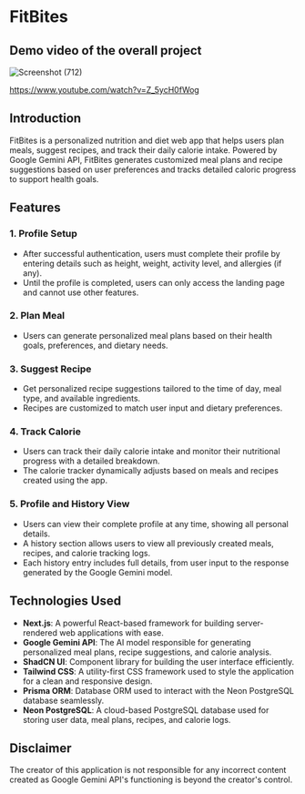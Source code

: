 # FitBites

## Demo video of the overall project

![Screenshot (712)](https://github.com/user-attachments/assets/63110cd6-ea64-4dd2-82aa-b7dc61a06d81)

https://www.youtube.com/watch?v=Z_5ycH0fWog

## Introduction

FitBites is a personalized nutrition and diet web app that helps users plan meals, suggest recipes, and track their daily calorie intake. Powered by Google Gemini API, FitBites generates customized meal plans and recipe suggestions based on user preferences and tracks detailed caloric progress to support health goals.

## Features

### 1. **Profile Setup**
   - After successful authentication, users must complete their profile by entering details such as height, weight, activity level, and allergies (if any).
   - Until the profile is completed, users can only access the landing page and cannot use other features.

### 2. **Plan Meal**
   - Users can generate personalized meal plans based on their health goals, preferences, and dietary needs.

### 3. **Suggest Recipe**
   - Get personalized recipe suggestions tailored to the time of day, meal type, and available ingredients.
   - Recipes are customized to match user input and dietary preferences.

### 4. **Track Calorie**
   - Users can track their daily calorie intake and monitor their nutritional progress with a detailed breakdown.
   - The calorie tracker dynamically adjusts based on meals and recipes created using the app.

### 5. **Profile and History View**
   - Users can view their complete profile at any time, showing all personal details.
   - A history section allows users to view all previously created meals, recipes, and calorie tracking logs.
   - Each history entry includes full details, from user input to the response generated by the Google Gemini model.

## Technologies Used

- **Next.js**: A powerful React-based framework for building server-rendered web applications with ease.
- **Google Gemini API**: The AI model responsible for generating personalized meal plans, recipe suggestions, and calorie analysis.
- **ShadCN UI**: Component library for building the user interface efficiently.
- **Tailwind CSS**: A utility-first CSS framework used to style the application for a clean and responsive design.
- **Prisma ORM**: Database ORM used to interact with the Neon PostgreSQL database seamlessly.
- **Neon PostgreSQL**: A cloud-based PostgreSQL database used for storing user data, meal plans, recipes, and calorie logs.


## Disclaimer

The creator of this application is not responsible for any incorrect content created as Google Gemini API's functioning is beyond the creator's control.
